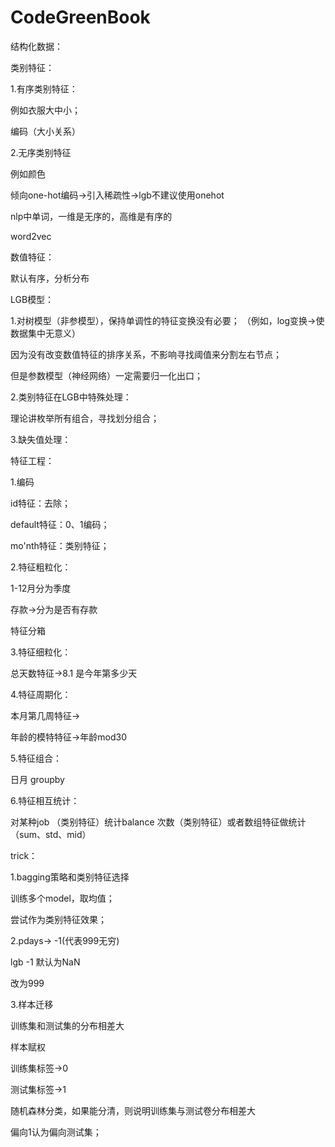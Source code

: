 # CodeGreenBook



结构化数据：

类别特征：

1.有序类别特征：

例如衣服大中小；

编码（大小关系）

2.无序类别特征

例如颜色

倾向one-hot编码->引入稀疏性->lgb不建议使用onehot

nlp中单词，一维是无序的，高维是有序的

word2vec

数值特征：

默认有序，分析分布



LGB模型：

1.对树模型（非参模型），保持单调性的特征变换没有必要； （例如，log变换->使数据集中无意义）

因为没有改变数值特征的排序关系，不影响寻找阈值来分割左右节点；

但是参数模型（神经网络）一定需要归一化出口；

2.类别特征在LGB中特殊处理：

理论讲枚举所有组合，寻找划分组合；

3.缺失值处理：





特征工程：

1.编码

id特征：去除；

default特征：0、1编码；

mo'nth特征：类别特征；



2.特征粗粒化：

1-12月分为季度

存款->分为是否有存款

特征分箱

3.特征细粒化：

总天数特征->8.1 是今年第多少天

4.特征周期化：

本月第几周特征->

年龄的模特特征->年龄mod30

5.特征组合：

日月 groupby

6.特征相互统计：

对某种job （类别特征）统计balance 次数（类别特征）或者数组特征做统计（sum、std、mid）



trick：

1.bagging策略和类别特征选择

训练多个model，取均值；

尝试作为类别特征效果；

2.pdays-> -1(代表999无穷)

lgb -1 默认为NaN

改为999

3.样本迁移

训练集和测试集的分布相差大

样本赋权

训练集标签->0

测试集标签->1

随机森林分类，如果能分清，则说明训练集与测试卷分布相差大

偏向1认为偏向测试集；









